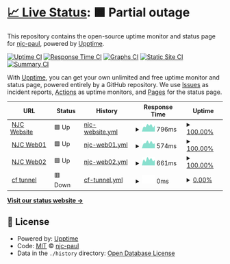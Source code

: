 # [📈 Live Status](https://njc-paul.github.io/njc-uptime): <!--live status--> **🟧 Partial outage**

This repository contains the open-source uptime monitor and status page for [njc-paul](https://njc-paul.github.io/njc-uptime), powered by [Upptime](https://github.com/upptime/upptime).

[![Uptime CI](https://github.com/njc-paul/njc-uptime/workflows/Uptime%20CI/badge.svg)](https://github.com/njc-paul/njc-uptime/actions?query=workflow%3A%22Uptime+CI%22)
[![Response Time CI](https://github.com/njc-paul/njc-uptime/workflows/Response%20Time%20CI/badge.svg)](https://github.com/njc-paul/njc-uptime/actions?query=workflow%3A%22Response+Time+CI%22)
[![Graphs CI](https://github.com/njc-paul/njc-uptime/workflows/Graphs%20CI/badge.svg)](https://github.com/njc-paul/njc-uptime/actions?query=workflow%3A%22Graphs+CI%22)
[![Static Site CI](https://github.com/njc-paul/njc-uptime/workflows/Static%20Site%20CI/badge.svg)](https://github.com/njc-paul/njc-uptime/actions?query=workflow%3A%22Static+Site+CI%22)
[![Summary CI](https://github.com/njc-paul/njc-uptime/workflows/Summary%20CI/badge.svg)](https://github.com/njc-paul/njc-uptime/actions?query=workflow%3A%22Summary+CI%22)

With [Upptime](https://upptime.js.org), you can get your own unlimited and free uptime monitor and status page, powered entirely by a GitHub repository. We use [Issues](https://github.com/njc-paul/njc-uptime/issues) as incident reports, [Actions](https://github.com/njc-paul/njc-uptime/actions) as uptime monitors, and [Pages](https://njc-paul.github.io/njc-uptime) for the status page.

<!--start: status pages-->
<!-- This summary is generated by Upptime (https://github.com/upptime/upptime) -->
<!-- Do not edit this manually, your changes will be overwritten -->
<!-- prettier-ignore -->
| URL | Status | History | Response Time | Uptime |
| --- | ------ | ------- | ------------- | ------ |
| <img alt="" src="https://www.notjustcomputers.co.uk/favicon.ico" height="13"> [NJC Website](https://www.notjustcomputers.co.uk) | 🟩 Up | [njc-website.yml](https://github.com/njc-paul/njc-uptime/commits/HEAD/history/njc-website.yml) | <details><summary><img alt="Response time graph" src="./graphs/njc-website/response-time-week.png" height="20"> 796ms</summary><br><a href="https://njc-paul.github.io/njc-uptime/history/njc-website"><img alt="Response time 1716" src="https://img.shields.io/endpoint?url=https%3A%2F%2Fraw.githubusercontent.com%2Fnjc-paul%2Fnjc-uptime%2FHEAD%2Fapi%2Fnjc-website%2Fresponse-time.json"></a><br><a href="https://njc-paul.github.io/njc-uptime/history/njc-website"><img alt="24-hour response time 822" src="https://img.shields.io/endpoint?url=https%3A%2F%2Fraw.githubusercontent.com%2Fnjc-paul%2Fnjc-uptime%2FHEAD%2Fapi%2Fnjc-website%2Fresponse-time-day.json"></a><br><a href="https://njc-paul.github.io/njc-uptime/history/njc-website"><img alt="7-day response time 796" src="https://img.shields.io/endpoint?url=https%3A%2F%2Fraw.githubusercontent.com%2Fnjc-paul%2Fnjc-uptime%2FHEAD%2Fapi%2Fnjc-website%2Fresponse-time-week.json"></a><br><a href="https://njc-paul.github.io/njc-uptime/history/njc-website"><img alt="30-day response time 1553" src="https://img.shields.io/endpoint?url=https%3A%2F%2Fraw.githubusercontent.com%2Fnjc-paul%2Fnjc-uptime%2FHEAD%2Fapi%2Fnjc-website%2Fresponse-time-month.json"></a><br><a href="https://njc-paul.github.io/njc-uptime/history/njc-website"><img alt="1-year response time 1716" src="https://img.shields.io/endpoint?url=https%3A%2F%2Fraw.githubusercontent.com%2Fnjc-paul%2Fnjc-uptime%2FHEAD%2Fapi%2Fnjc-website%2Fresponse-time-year.json"></a></details> | <details><summary><a href="https://njc-paul.github.io/njc-uptime/history/njc-website">100.00%</a></summary><a href="https://njc-paul.github.io/njc-uptime/history/njc-website"><img alt="All-time uptime 99.82%" src="https://img.shields.io/endpoint?url=https%3A%2F%2Fraw.githubusercontent.com%2Fnjc-paul%2Fnjc-uptime%2FHEAD%2Fapi%2Fnjc-website%2Fuptime.json"></a><br><a href="https://njc-paul.github.io/njc-uptime/history/njc-website"><img alt="24-hour uptime 100.00%" src="https://img.shields.io/endpoint?url=https%3A%2F%2Fraw.githubusercontent.com%2Fnjc-paul%2Fnjc-uptime%2FHEAD%2Fapi%2Fnjc-website%2Fuptime-day.json"></a><br><a href="https://njc-paul.github.io/njc-uptime/history/njc-website"><img alt="7-day uptime 100.00%" src="https://img.shields.io/endpoint?url=https%3A%2F%2Fraw.githubusercontent.com%2Fnjc-paul%2Fnjc-uptime%2FHEAD%2Fapi%2Fnjc-website%2Fuptime-week.json"></a><br><a href="https://njc-paul.github.io/njc-uptime/history/njc-website"><img alt="30-day uptime 99.04%" src="https://img.shields.io/endpoint?url=https%3A%2F%2Fraw.githubusercontent.com%2Fnjc-paul%2Fnjc-uptime%2FHEAD%2Fapi%2Fnjc-website%2Fuptime-month.json"></a><br><a href="https://njc-paul.github.io/njc-uptime/history/njc-website"><img alt="1-year uptime 99.82%" src="https://img.shields.io/endpoint?url=https%3A%2F%2Fraw.githubusercontent.com%2Fnjc-paul%2Fnjc-uptime%2FHEAD%2Fapi%2Fnjc-website%2Fuptime-year.json"></a></details>
| <img alt="" src="https://icons.duckduckgo.com/ip3/njcweb01.njcserver.com.ico" height="13"> [NJC Web01](https://njcweb01.njcserver.com) | 🟩 Up | [njc-web01.yml](https://github.com/njc-paul/njc-uptime/commits/HEAD/history/njc-web01.yml) | <details><summary><img alt="Response time graph" src="./graphs/njc-web01/response-time-week.png" height="20"> 574ms</summary><br><a href="https://njc-paul.github.io/njc-uptime/history/njc-web01"><img alt="Response time 639" src="https://img.shields.io/endpoint?url=https%3A%2F%2Fraw.githubusercontent.com%2Fnjc-paul%2Fnjc-uptime%2FHEAD%2Fapi%2Fnjc-web01%2Fresponse-time.json"></a><br><a href="https://njc-paul.github.io/njc-uptime/history/njc-web01"><img alt="24-hour response time 503" src="https://img.shields.io/endpoint?url=https%3A%2F%2Fraw.githubusercontent.com%2Fnjc-paul%2Fnjc-uptime%2FHEAD%2Fapi%2Fnjc-web01%2Fresponse-time-day.json"></a><br><a href="https://njc-paul.github.io/njc-uptime/history/njc-web01"><img alt="7-day response time 574" src="https://img.shields.io/endpoint?url=https%3A%2F%2Fraw.githubusercontent.com%2Fnjc-paul%2Fnjc-uptime%2FHEAD%2Fapi%2Fnjc-web01%2Fresponse-time-week.json"></a><br><a href="https://njc-paul.github.io/njc-uptime/history/njc-web01"><img alt="30-day response time 594" src="https://img.shields.io/endpoint?url=https%3A%2F%2Fraw.githubusercontent.com%2Fnjc-paul%2Fnjc-uptime%2FHEAD%2Fapi%2Fnjc-web01%2Fresponse-time-month.json"></a><br><a href="https://njc-paul.github.io/njc-uptime/history/njc-web01"><img alt="1-year response time 639" src="https://img.shields.io/endpoint?url=https%3A%2F%2Fraw.githubusercontent.com%2Fnjc-paul%2Fnjc-uptime%2FHEAD%2Fapi%2Fnjc-web01%2Fresponse-time-year.json"></a></details> | <details><summary><a href="https://njc-paul.github.io/njc-uptime/history/njc-web01">100.00%</a></summary><a href="https://njc-paul.github.io/njc-uptime/history/njc-web01"><img alt="All-time uptime 99.86%" src="https://img.shields.io/endpoint?url=https%3A%2F%2Fraw.githubusercontent.com%2Fnjc-paul%2Fnjc-uptime%2FHEAD%2Fapi%2Fnjc-web01%2Fuptime.json"></a><br><a href="https://njc-paul.github.io/njc-uptime/history/njc-web01"><img alt="24-hour uptime 100.00%" src="https://img.shields.io/endpoint?url=https%3A%2F%2Fraw.githubusercontent.com%2Fnjc-paul%2Fnjc-uptime%2FHEAD%2Fapi%2Fnjc-web01%2Fuptime-day.json"></a><br><a href="https://njc-paul.github.io/njc-uptime/history/njc-web01"><img alt="7-day uptime 100.00%" src="https://img.shields.io/endpoint?url=https%3A%2F%2Fraw.githubusercontent.com%2Fnjc-paul%2Fnjc-uptime%2FHEAD%2Fapi%2Fnjc-web01%2Fuptime-week.json"></a><br><a href="https://njc-paul.github.io/njc-uptime/history/njc-web01"><img alt="30-day uptime 99.05%" src="https://img.shields.io/endpoint?url=https%3A%2F%2Fraw.githubusercontent.com%2Fnjc-paul%2Fnjc-uptime%2FHEAD%2Fapi%2Fnjc-web01%2Fuptime-month.json"></a><br><a href="https://njc-paul.github.io/njc-uptime/history/njc-web01"><img alt="1-year uptime 99.86%" src="https://img.shields.io/endpoint?url=https%3A%2F%2Fraw.githubusercontent.com%2Fnjc-paul%2Fnjc-uptime%2FHEAD%2Fapi%2Fnjc-web01%2Fuptime-year.json"></a></details>
| <img alt="" src="https://icons.duckduckgo.com/ip3/njcweb02.njcserver.com.ico" height="13"> [NJC Web02](https://njcweb02.njcserver.com) | 🟩 Up | [njc-web02.yml](https://github.com/njc-paul/njc-uptime/commits/HEAD/history/njc-web02.yml) | <details><summary><img alt="Response time graph" src="./graphs/njc-web02/response-time-week.png" height="20"> 661ms</summary><br><a href="https://njc-paul.github.io/njc-uptime/history/njc-web02"><img alt="Response time 745" src="https://img.shields.io/endpoint?url=https%3A%2F%2Fraw.githubusercontent.com%2Fnjc-paul%2Fnjc-uptime%2FHEAD%2Fapi%2Fnjc-web02%2Fresponse-time.json"></a><br><a href="https://njc-paul.github.io/njc-uptime/history/njc-web02"><img alt="24-hour response time 622" src="https://img.shields.io/endpoint?url=https%3A%2F%2Fraw.githubusercontent.com%2Fnjc-paul%2Fnjc-uptime%2FHEAD%2Fapi%2Fnjc-web02%2Fresponse-time-day.json"></a><br><a href="https://njc-paul.github.io/njc-uptime/history/njc-web02"><img alt="7-day response time 661" src="https://img.shields.io/endpoint?url=https%3A%2F%2Fraw.githubusercontent.com%2Fnjc-paul%2Fnjc-uptime%2FHEAD%2Fapi%2Fnjc-web02%2Fresponse-time-week.json"></a><br><a href="https://njc-paul.github.io/njc-uptime/history/njc-web02"><img alt="30-day response time 809" src="https://img.shields.io/endpoint?url=https%3A%2F%2Fraw.githubusercontent.com%2Fnjc-paul%2Fnjc-uptime%2FHEAD%2Fapi%2Fnjc-web02%2Fresponse-time-month.json"></a><br><a href="https://njc-paul.github.io/njc-uptime/history/njc-web02"><img alt="1-year response time 745" src="https://img.shields.io/endpoint?url=https%3A%2F%2Fraw.githubusercontent.com%2Fnjc-paul%2Fnjc-uptime%2FHEAD%2Fapi%2Fnjc-web02%2Fresponse-time-year.json"></a></details> | <details><summary><a href="https://njc-paul.github.io/njc-uptime/history/njc-web02">100.00%</a></summary><a href="https://njc-paul.github.io/njc-uptime/history/njc-web02"><img alt="All-time uptime 99.91%" src="https://img.shields.io/endpoint?url=https%3A%2F%2Fraw.githubusercontent.com%2Fnjc-paul%2Fnjc-uptime%2FHEAD%2Fapi%2Fnjc-web02%2Fuptime.json"></a><br><a href="https://njc-paul.github.io/njc-uptime/history/njc-web02"><img alt="24-hour uptime 100.00%" src="https://img.shields.io/endpoint?url=https%3A%2F%2Fraw.githubusercontent.com%2Fnjc-paul%2Fnjc-uptime%2FHEAD%2Fapi%2Fnjc-web02%2Fuptime-day.json"></a><br><a href="https://njc-paul.github.io/njc-uptime/history/njc-web02"><img alt="7-day uptime 100.00%" src="https://img.shields.io/endpoint?url=https%3A%2F%2Fraw.githubusercontent.com%2Fnjc-paul%2Fnjc-uptime%2FHEAD%2Fapi%2Fnjc-web02%2Fuptime-week.json"></a><br><a href="https://njc-paul.github.io/njc-uptime/history/njc-web02"><img alt="30-day uptime 100.00%" src="https://img.shields.io/endpoint?url=https%3A%2F%2Fraw.githubusercontent.com%2Fnjc-paul%2Fnjc-uptime%2FHEAD%2Fapi%2Fnjc-web02%2Fuptime-month.json"></a><br><a href="https://njc-paul.github.io/njc-uptime/history/njc-web02"><img alt="1-year uptime 99.91%" src="https://img.shields.io/endpoint?url=https%3A%2F%2Fraw.githubusercontent.com%2Fnjc-paul%2Fnjc-uptime%2FHEAD%2Fapi%2Fnjc-web02%2Fuptime-year.json"></a></details>
| <img alt="" src="https://icons.duckduckgo.com/ip3/dock01.njctunnel.net.ico" height="13"> [cf tunnel](https://dock01.njctunnel.net/login) | 🟥 Down | [cf-tunnel.yml](https://github.com/njc-paul/njc-uptime/commits/HEAD/history/cf-tunnel.yml) | <details><summary><img alt="Response time graph" src="./graphs/cf-tunnel/response-time-week.png" height="20"> 0ms</summary><br><a href="https://njc-paul.github.io/njc-uptime/history/cf-tunnel"><img alt="Response time 399" src="https://img.shields.io/endpoint?url=https%3A%2F%2Fraw.githubusercontent.com%2Fnjc-paul%2Fnjc-uptime%2FHEAD%2Fapi%2Fcf-tunnel%2Fresponse-time.json"></a><br><a href="https://njc-paul.github.io/njc-uptime/history/cf-tunnel"><img alt="24-hour response time 0" src="https://img.shields.io/endpoint?url=https%3A%2F%2Fraw.githubusercontent.com%2Fnjc-paul%2Fnjc-uptime%2FHEAD%2Fapi%2Fcf-tunnel%2Fresponse-time-day.json"></a><br><a href="https://njc-paul.github.io/njc-uptime/history/cf-tunnel"><img alt="7-day response time 0" src="https://img.shields.io/endpoint?url=https%3A%2F%2Fraw.githubusercontent.com%2Fnjc-paul%2Fnjc-uptime%2FHEAD%2Fapi%2Fcf-tunnel%2Fresponse-time-week.json"></a><br><a href="https://njc-paul.github.io/njc-uptime/history/cf-tunnel"><img alt="30-day response time 0" src="https://img.shields.io/endpoint?url=https%3A%2F%2Fraw.githubusercontent.com%2Fnjc-paul%2Fnjc-uptime%2FHEAD%2Fapi%2Fcf-tunnel%2Fresponse-time-month.json"></a><br><a href="https://njc-paul.github.io/njc-uptime/history/cf-tunnel"><img alt="1-year response time 399" src="https://img.shields.io/endpoint?url=https%3A%2F%2Fraw.githubusercontent.com%2Fnjc-paul%2Fnjc-uptime%2FHEAD%2Fapi%2Fcf-tunnel%2Fresponse-time-year.json"></a></details> | <details><summary><a href="https://njc-paul.github.io/njc-uptime/history/cf-tunnel">0.00%</a></summary><a href="https://njc-paul.github.io/njc-uptime/history/cf-tunnel"><img alt="All-time uptime 19.14%" src="https://img.shields.io/endpoint?url=https%3A%2F%2Fraw.githubusercontent.com%2Fnjc-paul%2Fnjc-uptime%2FHEAD%2Fapi%2Fcf-tunnel%2Fuptime.json"></a><br><a href="https://njc-paul.github.io/njc-uptime/history/cf-tunnel"><img alt="24-hour uptime 0.00%" src="https://img.shields.io/endpoint?url=https%3A%2F%2Fraw.githubusercontent.com%2Fnjc-paul%2Fnjc-uptime%2FHEAD%2Fapi%2Fcf-tunnel%2Fuptime-day.json"></a><br><a href="https://njc-paul.github.io/njc-uptime/history/cf-tunnel"><img alt="7-day uptime 0.00%" src="https://img.shields.io/endpoint?url=https%3A%2F%2Fraw.githubusercontent.com%2Fnjc-paul%2Fnjc-uptime%2FHEAD%2Fapi%2Fcf-tunnel%2Fuptime-week.json"></a><br><a href="https://njc-paul.github.io/njc-uptime/history/cf-tunnel"><img alt="30-day uptime 0.00%" src="https://img.shields.io/endpoint?url=https%3A%2F%2Fraw.githubusercontent.com%2Fnjc-paul%2Fnjc-uptime%2FHEAD%2Fapi%2Fcf-tunnel%2Fuptime-month.json"></a><br><a href="https://njc-paul.github.io/njc-uptime/history/cf-tunnel"><img alt="1-year uptime 19.14%" src="https://img.shields.io/endpoint?url=https%3A%2F%2Fraw.githubusercontent.com%2Fnjc-paul%2Fnjc-uptime%2FHEAD%2Fapi%2Fcf-tunnel%2Fuptime-year.json"></a></details>

<!--end: status pages-->

[**Visit our status website →**](https://njc-paul.github.io/njc-uptime)

## 📄 License

- Powered by: [Upptime](https://github.com/upptime/upptime)
- Code: [MIT](./LICENSE) © [njc-paul](https://njc-paul.github.io/njc-uptime)
- Data in the `./history` directory: [Open Database License](https://opendatacommons.org/licenses/odbl/1-0/)
